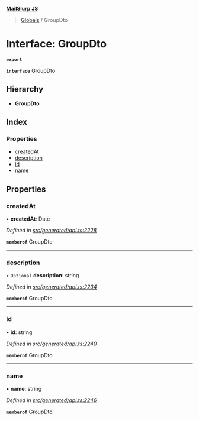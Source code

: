 **[MailSlurp JS](../README.md)**

> [Globals](../README.md) / GroupDto

# Interface: GroupDto

**`export`** 

**`interface`** GroupDto

## Hierarchy

* **GroupDto**

## Index

### Properties

* [createdAt](groupdto.md#createdat)
* [description](groupdto.md#description)
* [id](groupdto.md#id)
* [name](groupdto.md#name)

## Properties

### createdAt

•  **createdAt**: Date

*Defined in [src/generated/api.ts:2228](https://github.com/mailslurp/mailslurp-client/blob/d7397d3/src/generated/api.ts#L2228)*

**`memberof`** GroupDto

___

### description

• `Optional` **description**: string

*Defined in [src/generated/api.ts:2234](https://github.com/mailslurp/mailslurp-client/blob/d7397d3/src/generated/api.ts#L2234)*

**`memberof`** GroupDto

___

### id

•  **id**: string

*Defined in [src/generated/api.ts:2240](https://github.com/mailslurp/mailslurp-client/blob/d7397d3/src/generated/api.ts#L2240)*

**`memberof`** GroupDto

___

### name

•  **name**: string

*Defined in [src/generated/api.ts:2246](https://github.com/mailslurp/mailslurp-client/blob/d7397d3/src/generated/api.ts#L2246)*

**`memberof`** GroupDto
